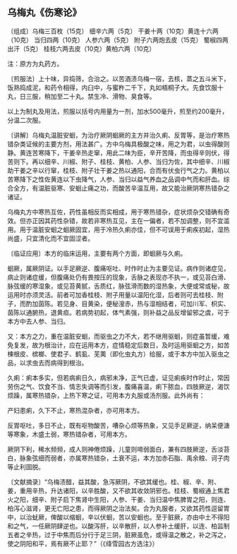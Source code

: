 ## 乌梅丸《伤寒论》

〔组成〕乌梅三百枚（15克） 细辛六两（5克） 干姜十两（10克）黄连十六两（10克） 当归四两（10克） 人参六两（5克） 附子六两炮去皮（15克） 蜀椒四两出汗（5克） 桂枝六两去皮（10克）黄柏六两（10克）

注：原方为丸药方。

〔煎服法〕上十味，异捣筛，合治之。以苦酒渍乌梅一宿，去核，蒸之五斗米下，饭熟捣成泥，和药令相得，内臼中，与蜜杵二千下，丸如梧桐子大。先食饮服十丸，日三服，稍加至二十丸。禁生冷、滑物、臭食等。

以上为制丸及用法，煎服以括号内用量为一剂，加水500毫升，煎至约200毫升，分温二次服。

〔讲解〕乌梅丸温脏安蛔，为治疗厥阴蛔厥的主方并治久痢、反胃等，是治疗寒热错杂类证候的主要方剂，用法甚广。方中乌梅具极酸之味，用之为君，以虫得酸则静。黄连苦寒降下，干姜辛热走窜，用此二味为臣，辛开苦降，而虫得辛则伏，得苦则下。再以细辛、川椒、附子、桂枝、黄柏、人参、当归为佐，其中细辛、川椒助干姜之辛以行窜，桂枝、附子壮干姜之热以通阳，合而有伏虫行气之力。黄柏以苦寒降下之性佐黄连以下虫降气，人参、当归以益气养血之品调中气而和肝血。综合全方，有温脏驱寒、安蛔止痛之功，而酸苦辛温互用，故又能治厥阴寒热错杂之诸证。

乌梅丸方中寒热互佐，药性虽相反而实相成，用于寒热错杂，症状烦杂交错确有奇效。但亦正因其药性杂错，故若非寒热互见，主在一偏者，若不加调整，则不宜滥用。用于温脏安蛔之蛔厥固宜，用于冷热久痢亦佳，但不可误用于痢疾初起，湿热尚盛，只宜清化而不宜固涩者。

〔临证应用〕本方的临床运用，主要有两个方面，即蛔厥与久痢。

蛔厥，属厥阴证。以手足厥逆、腹痛呕吐、时作时止为主要见证。病作则诸症见，病止则诸症缓，但腹痛处仍有畏按压的现象，舌脉之表现亦不执一，或见苔白滑、脉弦缓的寒湿象，或见苔黄腻，舌质红，脉弦滑而数的湿热象，大便或常或秘，故运用时亦须灵活。前者可加香桂枝、附子用量以温阳化湿，后者则可去桂枝、附子，而酌加茵陈。若见身、目黄染，便秘溲赤，热与湿相结者，可加川军、枳实、茵陈以通腑热，退黄疸。若病势初起，体气素强，则补益之品反增留邪之虞，可于本方中去人参、当归。

又：本方之力，重在温脏安蛔，而驱虫之力不大，若不继用驱蛔，则症虽暂缓，难免复发，故为根治计，应在运用本方，症情稳定后数日，及时运用驱蛔之方，如苦楝根皮、槟榔、使君子、鹤虱、芜荑（即化虫丸方）给服，或于本方中加入驱虫之品，以求虫去而病得到根治。

久痢：痢本多实，但若病痢日久，病邪未净，正气已虚，证见痢疾时作时止，常因劳伤之气、饮食不当、情志失调等而引发，腹痛喜温，痢下脓血，四肢厥逆，渴饮烦躁，属寒热错杂，上热下寒之证，可用本方丸服或汤剂服。此外尚有：

产妇患痢，久下不止，寒热混杂者，亦可用本方。

反胃呕吐，多日不止，既有呕物酸苦，嘈杂心烦等热象，又见手足厥逆，纳呆便溏等寒象，木盛土弱，寒热错杂者，可用本方。

厥阴下利，稀水频频，成人则神倦烦躁，儿童则啼弱面白，兼有四肢厥逆，舌淡苔白，脉象弦细而弱者，亦属寒热错杂，土衰不运，本方加赤石脂、禹余粮、诃子肉等止利固脱。

〔文献摘录〕“乌梅渍醋，益其酸，急泻厥阴，不欲其缓也。桂、椒、辛、附、姜，重用辛热，升达诸阳，以辛胜酸，又不欲其收敛阴邪也。桂枝、蜀椒通上焦君火之阳，细辛、附子启下焦肾中生阳，人参、干姜、当归温中焦脾胃之阳，则连、柏泻心滋肾，更无亡阳之患，而得厥阴之治法矣。合为丸服者，又欲其药性逗留胃中，以治蚘厥，俾酸以缩蛔，辛以伏蛔，苦以安蛔也。至于脏厥，亦由中土不得阳和之气，一任厥阴肆逆也。以酸泻肝，以辛散肝，以人参补土缓肝，以连、柏监制五者之辛热，过于中焦而后分行于足三阴，脏厥虽危，或得温之散之，补之泻之，使之阴阳和平，焉有厥不止耶？”（《绛雪园古方选注》）
